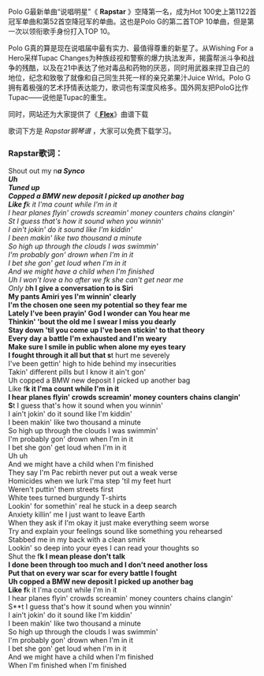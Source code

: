 

Polo G最新单曲“说唱明星”《 **Rapstar** 》空降第一名，成为Hot 100史上第1122首冠军单曲和第52首空降冠军的单曲。这也是Polo
G的第二首TOP 10单曲，但是第一次以领衔歌手身份打入TOP 10。

Polo G真的算是现在说唱届中最有实力、最值得尊重的新星了。从Wishing For a Hero采样Tupac
Changes为种族歧视和警察的爆力执法发声，揭露帮派斗争和战争的残酷，以及在21中表达了他对毒品和药物的厌恶，同时用武器来捍卫自己的地位，纪念和致敬了就像和自己同生共死一样的亲兄弟果汁Juice
Wrld。Polo G拥有着极强的艺术抒情表达能力，歌词也有深度风格多。国外网友把PoloG比作Tupac——说他是Tupac的重生。

同时，网站还为大家提供了《[ **Flex**](Music-12931-Flex-Polo-G-ft-Juice-Wrld.html
"Flex")》曲谱下载

歌词下方是 _Rapstar钢琴谱_ ，大家可以免费下载学习。

### Rapstar歌词：

Shout out my n***a Synco  
Uh  
Tuned up  
Copped a BMW new deposit I picked up another bag  
Like f**k it I'ma count while I'm in it  
I hear planes flyin' crowds screamin' money counters chains clangin'  
S**t I guess that's how it sound when you winnin'  
I ain't jokin' do it sound like I'm kiddin'  
I been makin' like two thousand a minute  
So high up through the clouds I was swimmin'  
I'm probably gon' drown when I'm in it  
I bet she gon' get loud when I'm in it  
And we might have a child when I'm finished  
Uh I won't love a ho after we f**k she can't get near me  
Only b***h I give a conversation to is Siri  
My pants Amiri yes I'm winnin' clearly  
I'm the chosen one seen my potential so they fear me  
Lately I've been prayin' God I wonder can You hear me  
Thinkin' 'bout the old me I swear I miss you dearly  
Stay down 'til you come up I've been stickin' to that theory  
Every day a battle I'm exhausted and I'm weary  
Make sure I smile in public when alone my eyes teary  
I fought through it all but that s**t hurt me severely  
I've been gettin' high to hide behind my insecurities  
Takin' different pills but I know it ain't gon'  
Uh copped a BMW new deposit I picked up another bag  
Like f**k it I'ma count while I'm in it  
I hear planes flyin' crowds screamin' money counters chains clangin'  
S**t I guess that's how it sound when you winnin'  
I ain't jokin' do it sound like I'm kiddin'  
I been makin' like two thousand a minute  
So high up through the clouds I was swimmin'  
I'm probably gon' drown when I'm in it  
I bet she gon' get loud when I'm in it  
Uh uh  
And we might have a child when I'm finished  
They say I'm Pac rebirth never put out a weak verse  
Homicides when we lurk I'ma step 'til my feet hurt  
Weren't puttin' them streets first  
White tees turned burgundy T-shirts  
Lookin' for somethin' real he stuck in a deep search  
Anxiety killin' me I just want to leave Earth  
When they ask if I'm okay it just make everything seem worse  
Try and explain your feelings sound like something you rehearsed  
Stabbed me in my back with a clean smirk  
Lookin' so deep into your eyes I can read your thoughts so  
Shut the f**k I mean please don't talk  
I done been through too much and I don't need another loss  
Put that on every war scar for every battle I fought  
Uh copped a BMW new deposit I picked up another bag  
Like f**k it I'ma count while I'm in it  
I hear planes flyin' crowds screamin' money counters chains clangin'  
S**t I guess that's how it sound when you winnin'  
I ain't jokin' do it sound like I'm kiddin'  
I been makin' like two thousand a minute  
So high up through the clouds I was swimmin'  
I'm probably gon' drown when I'm in it  
I bet she gon' get loud when I'm in it  
And we might have a child when I'm finished  
When I'm finished when I'm finished

